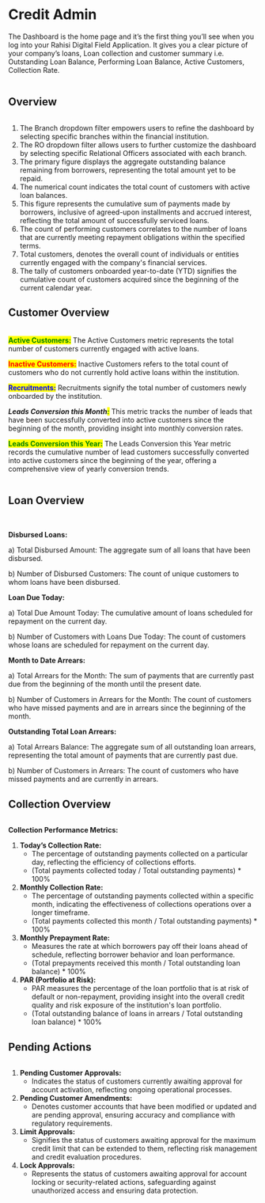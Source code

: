 # Credit Admin

The Dashboard is the home page and it’s the first thing you’ll see when you log into your Rahisi Digital Field Application. It gives you a clear picture of your company’s loans, Loan collection and customer summary i.e. Outstanding Loan Balance, Performing Loan Balance, Active Customers, Collection Rate.

<div data-full-width="true">

<figure><img src="../.gitbook/assets/credit admin.png" alt=""><figcaption></figcaption></figure>

</div>

## Overview

<div data-full-width="true">

<figure><img src="../.gitbook/assets/2nd main overview(CR)_dark_true.png" alt=""><figcaption></figcaption></figure>

</div>

1. The Branch dropdown filter empowers users to refine the dashboard by selecting specific branches within the financial institution.
2. The RO dropdown filter allows users to further customize the dashboard by selecting specific Relational Officers associated with each branch.
3. The primary figure displays the aggregate outstanding balance remaining from borrowers, representing the total amount yet to be repaid.
4. The numerical count indicates the total count of customers with active loan balances.
5. This figure represents the cumulative sum of payments made by borrowers, inclusive of agreed-upon installments and accrued interest, reflecting the total amount of successfully serviced loans.
6. The count of performing customers correlates to the number of loans that are currently meeting repayment obligations within the specified terms.
7. Total customers, denotes the overall count of individuals or entities currently engaged with the company's financial services.
8. The tally of customers onboarded year-to-date (YTD) signifies the cumulative count of customers acquired since the beginning of the current calendar year.

## Customer Overview

\
<mark style="color:green;">**Active Customers:**</mark> The Active Customers metric represents the total number of customers currently engaged with active loans.

<mark style="color:red;">**Inactive Customers:**</mark> Inactive Customers refers to the total count of customers who do not currently hold active loans within the institution.

<mark style="color:blue;">**Recruitments:**</mark> Recruitments signify the total number of customers newly onboarded by the institution.

_**Leads Conversion this Month**<mark style="color:green;">**:**</mark>_ This metric tracks the number of leads that have been successfully converted into active customers since the beginning of the month, providing insight into monthly conversion rates.

<mark style="color:green;">**Leads Conversion this Year:**</mark> The Leads Conversion this Year metric records the cumulative number of lead customers successfully converted into active customers since the beginning of the year, offering a comprehensive view of yearly conversion trends.

<figure><img src="../.gitbook/assets/Customer Overview.png" alt=""><figcaption></figcaption></figure>

## Loan Overview

<figure><img src="../.gitbook/assets/Loans Overview.png" alt=""><figcaption></figcaption></figure>

\
**Disbursed Loans:**&#x20;

a) Total Disbursed Amount: The aggregate sum of all loans that have been disbursed.

&#x20;b) Number of Disbursed Customers: The count of unique customers to whom loans have been disbursed.

**Loan Due Today:**&#x20;

a) Total Due Amount Today: The cumulative amount of loans scheduled for repayment on the current day.&#x20;

b) Number of Customers with Loans Due Today: The count of customers whose loans are scheduled for repayment on the current day.

**Month to Date Arrears:**&#x20;

a) Total Arrears for the Month: The sum of payments that are currently past due from the beginning of the month until the present date.&#x20;

b) Number of Customers in Arrears for the Month: The count of customers who have missed payments and are in arrears since the beginning of the month.

**Outstanding Total Loan Arrears:**&#x20;

a) Total Arrears Balance: The aggregate sum of all outstanding loan arrears, representing the total amount of payments that are currently past due.&#x20;

b) Number of Customers in Arrears: The count of customers who have missed payments and are currently in arrears.

## Collection Overview

<figure><img src="../.gitbook/assets/Collection Overview.png" alt=""><figcaption></figcaption></figure>

**Collection Performance Metrics:**

1. **Today’s Collection Rate:**
   * The percentage of outstanding payments collected on a particular day, reflecting the efficiency of collections efforts.
   * (Total payments collected today / Total outstanding payments) \* 100%
2. **Monthly Collection Rate:**
   * &#x20;The percentage of outstanding payments collected within a specific month, indicating the effectiveness of collections operations over a longer timeframe.
   * &#x20;(Total payments collected this month / Total outstanding payments) \* 100%
3. **Monthly Prepayment Rate:**
   * Measures the rate at which borrowers pay off their loans ahead of schedule, reflecting borrower behavior and loan performance.
   * (Total prepayments received this month / Total outstanding loan balance) \* 100%
4. **PAR (Portfolio at Risk):**
   * PAR measures the percentage of the loan portfolio that is at risk of default or non-repayment, providing insight into the overall credit quality and risk exposure of the institution's loan portfolio.&#x20;
   * (Total outstanding balance of loans in arrears / Total outstanding loan balance) \* 100%

## Pending Actions

<figure><img src="../.gitbook/assets/Pending Actions.png" alt=""><figcaption></figcaption></figure>

1. **Pending Customer Approvals:**
   * Indicates the status of customers currently awaiting approval for account activation, reflecting ongoing operational processes.
2. **Pending Customer Amendments:**
   * Denotes customer accounts that have been modified or updated and are pending approval, ensuring accuracy and compliance with regulatory requirements.
3. **Limit Approvals:**
   * Signifies the status of customers awaiting approval for the maximum credit limit that can be extended to them, reflecting risk management and credit evaluation procedures.
4. **Lock Approvals:**
   * Represents the status of customers awaiting approval for account locking or security-related actions, safeguarding against unauthorized access and ensuring data protection.

